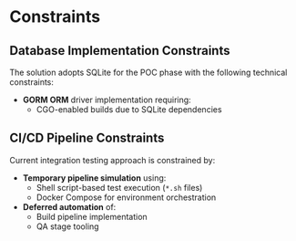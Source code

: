 # Constraints

## Database Implementation Constraints

The solution adopts SQLite for the POC phase with the following technical constraints:

- **GORM ORM** driver implementation requiring:
  - CGO-enabled builds due to SQLite dependencies

## CI/CD Pipeline Constraints

Current integration testing approach is constrained by:

- **Temporary pipeline simulation** using:
  - Shell script-based test execution (`*.sh` files)
  - Docker Compose for environment orchestration
- **Deferred automation** of:
  - Build pipeline implementation
  - QA stage tooling
